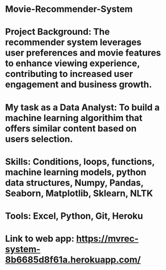 # Movie-Recommender-System
# Project Background: The recommender system leverages user preferences and movie features to enhance viewing experience, contributing to increased user engagement and business growth.
# My task as a Data Analyst: To build a machine learning algorithim  that offers similar content based on users selection.
# Skills: Conditions, loops, functions, machine learning models, python data structures, Numpy, Pandas, Seaborn, Matplotlib, Sklearn, NLTK
# Tools: Excel, Python, Git, Heroku</p>
# Link to web app: https://mvrec-system-8b6685d8f61a.herokuapp.com/
